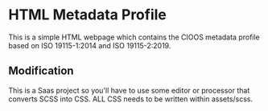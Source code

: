 # HTML Metadata Profile

This is a simple HTML webpage which contains the CIOOS metadata profile based on ISO 19115-1:2014 and ISO 19115-2:2019.

## Modification

This is a Saas project so you'll have to use some editor or processor that converts SCSS into CSS. ALL CSS needs to be written within assets/scss.